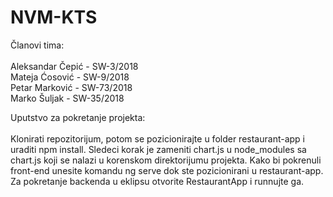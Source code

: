 # NVM-KTS

Članovi tima: 
  <br>
  <br>
  Aleksandar Čepić - SW-3/2018
  <br>
  Mateja Ćosović - SW-9/2018
  <br>
  Petar Marković - SW-73/2018
  <br>
  Marko Šuljak - SW-35/2018
  
Uputstvo za pokretanje projekta:<br><br> Klonirati repozitorijum, potom se pozicionirajte u folder restaurant-app i uraditi npm install. Sledeci korak je zameniti chart.js u node_modules sa chart.js koji se nalazi u korenskom direktorijumu projekta. Kako bi pokrenuli front-end unesite komandu ng serve dok ste pozicionirani u restaurant-app. Za pokretanje backenda u eklipsu otvorite RestaurantApp i runnujte ga.
